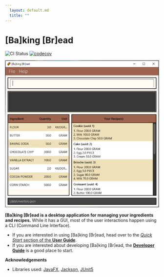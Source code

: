 ```yaml
---
  layout: default.md
  title: ""
---
```


# [Ba]king [Br]ead

![CI Status](https://github.com/AY2324S1-CS2103T-F10-3/tp/actions/workflows/gradle.yml/badge.svg)
[![codecov](https://codecov.io/gh/AY2324S1-CS2103T-F10-3/tp/graph/badge.svg?token=VOTP39W8U3)](https://codecov.io/gh/AY2324S1-CS2103T-F10-3/tp)

![Ui](images/Ui.png)

**[Ba]king [Br]ead is a desktop application for managing your ingredients and recipes.** While it has a GUI, most of the user interactions happen using a CLI (Command Line Interface).

* If you are interested in using [Ba]king [Br]ead, head over to the [_Quick Start_ section of the **User Guide**](https://ay2324s1-cs2103t-f10-3.github.io/tp/UserGuide.html#quick-start).
* If you are interested about developing [Ba]king [Br]ead, the [**Developer Guide**](https://ay2324s1-cs2103t-f10-3.github.io/tp/DeveloperGuide.html) is a good place to start.


**Acknowledgements**

* Libraries used: [JavaFX](https://openjfx.io/), [Jackson](https://github.com/FasterXML/jackson), [JUnit5](https://github.com/junit-team/junit5)
